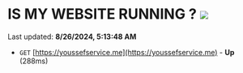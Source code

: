# IS MY WEBSITE RUNNING ? [![](https://img.shields.io/static/v1?label=Sponsor&message=%E2%9D%A4&logo=GitHub&color=%23fe8e86)](https://github.com/sponsors/Youssef-Lehmam)

Last updated: **8/26/2024, 5:13:48 AM**

- `GET` [https://youssefservice.me](https://youssefservice.me) - **Up** (288ms)
